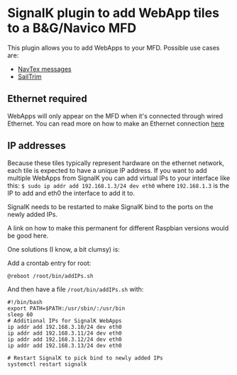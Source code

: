 # SignalK plugin to add WebApp tiles to a B&G/Navico MFD

This plugin allows you to add WebApps to your MFD. Possible use cases are:
 - [NavTex messages](https://www.npmjs.com/package/signalk-navtex-plugin)
 - [SailTrim](https://www.npmjs.com/package/signalk-trim-plugin)

## Ethernet required
WebApps will only appear on the MFD when it's connected through wired Ethernet.
You can read more on how to make an Ethernet connection [here](https://www.bandg.com/nl-nl/service/?guideTitle=original&guideId=003-795)

## IP addresses
Because these tiles typically represent hardware on the ethernet network, each tile is expected to have a unique IP address.
If you want to add multiple WebApps from SignalK you can add virtual IPs to your interface like this:
`$ sudo ip addr add 192.168.1.3/24 dev eth0` where `192.168.1.3` is the IP to add and eth0 the interface to add it to.

SignalK needs to be restarted to make SignalK bind to the ports on the newly added IPs.

A link on how to make this permanent for different Raspbian versions would be good here.

One solutions (I know, a bit clumsy) is:

Add a crontab entry for root:
```
@reboot /root/bin/addIPs.sh
```

And then have a file `/root/bin/addIPs.sh` with:
```
#!/bin/bash
export PATH=$PATH:/usr/sbin/:/usr/bin
sleep 60
# Additional IPs for SignalK WebApps
ip addr add 192.168.3.10/24 dev eth0
ip addr add 192.168.3.11/24 dev eth0
ip addr add 192.168.3.12/24 dev eth0
ip addr add 192.168.3.13/24 dev eth0

# Restart SignalK to pick bind to newly added IPs
systemctl restart signalk
```

